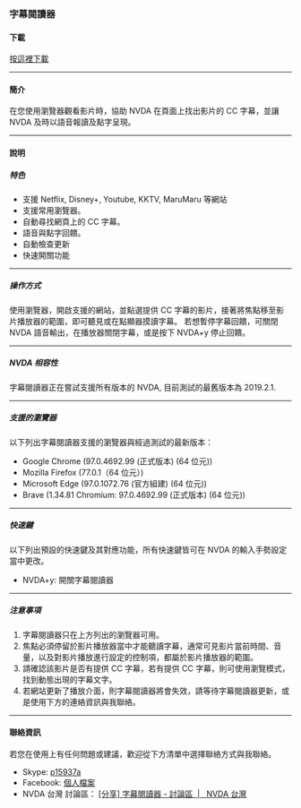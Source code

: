 ### 字幕閱讀器

#### 下載
[按這裡下載](https://github.com/maxe-hsieh/subtitle_reader/releases/latest/download/subtitle_reader.nvda-addon)

---

#### 簡介

在您使用瀏覽器觀看影片時，協助 NVDA 在頁面上找出影片的 CC 字幕，並讓 NVDA 及時以語音報讀及點字呈現。

---

#### 說明

##### 特色

* 支援 Netflix, Disney+, Youtube, KKTV, MaruMaru 等網站
* 支援常用瀏覽器。
* 自動尋找網頁上的 CC 字幕。
* 語音與點字回饋。
* 自動檢查更新
* 快速開關功能

---

##### 操作方式

使用瀏覽器，開啟支援的網站，並點選提供 CC 字幕的影片，接著將焦點移至影片播放器的範圍，即可聽見或在點顯器摸讀字幕。
若想暫停字幕回饋，可關閉 NVDA 語音輸出，在播放器關閉字幕，或是按下 NVDA+y 停止回饋。

---

##### NVDA 相容性

字幕閱讀器正在嘗試支援所有版本的 NVDA, 目前測試的最舊版本為 2019.2.1. 

---

##### 支援的瀏覽器
以下列出字幕閱讀器支援的瀏覽器與經過測試的最新版本：

* Google Chrome (97.0.4692.99 (正式版本) (64 位元))
* Mozilla Firefox (77.0.1（64 位元）)
* Microsoft Edge (97.0.1072.76 (官方組建) (64 位元))
* Brave (1.34.81 Chromium: 97.0.4692.99 (正式版本) (64 位元))

---

##### 快速鍵
以下列出預設的快速鍵及其對應功能，所有快速鍵皆可在 NVDA 的輸入手勢設定當中更改。

* NVDA+y: 開關字幕閱讀器

---

##### 注意事項

1. 字幕閱讀器只在上方列出的瀏覽器可用。
2. 焦點必須停留於影片播放器當中才能聽讀字幕，通常可見影片當前時間、音量，以及對影片播放進行設定的控制項，都屬於影片播放器的範圍。
3. 請確認該影片是否有提供 CC 字幕，若有提供 CC 字幕，則可使用瀏覽模式，找到動態出現的字幕文字。
4. 若網站更新了播放介面，則字幕閱讀器將會失效，請等待字幕閱讀器更新，或是使用下方的連絡資訊與我聯絡。

---

#### 聯絡資訊
若您在使用上有任何問題或建議，歡迎從下方清單中選擇聯絡方式與我聯絡。

* Skype:
[p15937a](https://join.skype.com/invite/VnIdifjym1OR)
* Facebook:
[個人檔案](https://m.facebook.com/profile.php?id=100002631752665&refid=46&ref=content_filter&__xts__[0]=12.%7B%22browse_result_type%22%3A%22browse_type_user%22%2C%22click_type%22%3A%22result%22%2C%22module_result_position%22%3A0%2C%22module_role%22%3A%22ENTITY_USER%22%2C%22result_id%22%3A100002631752665%2C%22session_id%22%3A%222108b07c-e391-4921-aaa7-474a90634d73%22%2C%22unit_id%22%3A%22mtouch_bem_res%3A30287062e76b81d229366f24878df5b4%22%2C%22unit_id_click_type%22%3A%22graph_search_results_item_in_module_tapped%22%2C%22unit_id_result_id%22%3A100002631752665%7D)
* NVDA 台灣 討論區：
[[分享] 字幕閱讀器 - 討論區  |   NVDA 台灣](https://www.nvda.tw/discussion/ui=2005603400tm=1964947895)
